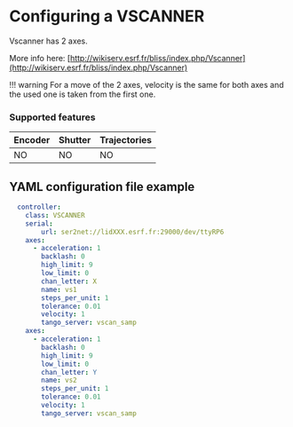 # Configuring a VSCANNER

Vscanner has 2 axes.

More info here: [http://wikiserv.esrf.fr/bliss/index.php/Vscanner](http://wikiserv.esrf.fr/bliss/index.php/Vscanner)

!!! warning
    For a move of the 2 axes, velocity is the same for both
    axes and the used one is taken from the first one.

### Supported features

Encoder | Shutter | Trajectories
------- | ------- | ------------
NO	| NO      | NO

## YAML configuration file example

```yaml
  controller:
    class: VSCANNER
    serial:
        url: ser2net://lidXXX.esrf.fr:29000/dev/ttyRP6
    axes:
      - acceleration: 1
        backlash: 0
        high_limit: 9
        low_limit: 0
        chan_letter: X
        name: vs1
        steps_per_unit: 1
        tolerance: 0.01
        velocity: 1
        tango_server: vscan_samp
    axes:
      - acceleration: 1
        backlash: 0
        high_limit: 9
        low_limit: 0
        chan_letter: Y
        name: vs2
        steps_per_unit: 1
        tolerance: 0.01
        velocity: 1
        tango_server: vscan_samp
```
